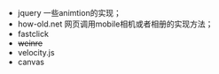 - jquery 一些animtion的实现；
- how-old.net 网页调用mobile相机或者相册的实现方法；
- fastclick
- ~~weinre~~
- velocity.js
- canvas
